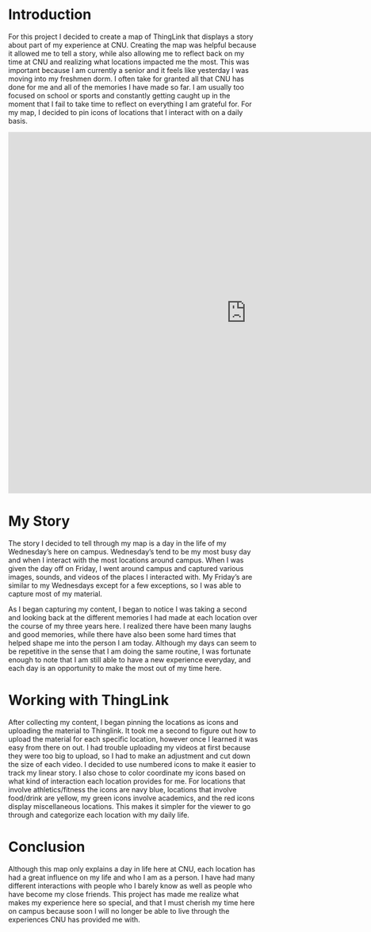 # Introduction

For this project I decided to create a map of ThingLink that displays a story about part of my experience at CNU. Creating the map was helpful because it allowed me to tell a story, while also allowing me to reflect back on my time at CNU and realizing what locations impacted me the most. This was important because I am currently a senior and it feels like yesterday I was moving into my freshmen dorm. I often take for granted all that CNU has done for me and all of the memories I have made so far. I am usually too focused on school or sports and constantly getting caught up in the moment that I fail to take time to reflect on everything I am grateful for. For my map, I decided to pin icons of locations that I interact with on a daily basis.

<iframe width="960" height="729.2193308550186" data-original-width="1614" data-original-height="1226" src="https://www.thinglink.com/card/1499041594022559746" type="text/html" frameborder="0" webkitallowfullscreen mozallowfullscreen allowfullscreen scrolling="no"></iframe><script async src="//cdn.thinglink.me/jse/responsive.js"></script>

# My Story

The story I decided to tell through my map is a day in the life of my Wednesday’s here on campus. Wednesday’s tend to be my most busy day and when I interact with the most locations around campus. When I was given the day off on Friday, I went around campus and captured various images, sounds, and videos of the places I interacted with. My Friday’s are similar to my Wednesdays except for a few exceptions, so I was able to capture most of my material.
	
As I began capturing my content, I began to notice I was taking a second and looking back at the different memories I had made at each location over the course of my three years here. I realized there have been many laughs and good memories, while there have also been some hard times that helped shape me into the person I am today. Although my days can seem to be repetitive in the sense that I am doing the same routine, I was fortunate enough to note that I am still able to have a new experience everyday, and each day is an opportunity to make the most out of my time here.

# Working with ThingLink

After collecting my content, I began pinning the locations as icons and uploading the material to Thinglink. It took me a second to figure out how to upload the material for each specific location, however once I learned it was easy from there on out. I had trouble uploading my videos at first because they were too big to upload, so I had to make an adjustment and cut down the size of each video. I decided to use numbered icons to make it easier to track my linear story. I also chose to color coordinate my icons based on what kind of interaction each location provides for me. For locations that involve athletics/fitness the icons are navy blue, locations that involve food/drink are yellow, my green icons involve academics, and the red icons display miscellaneous locations. This makes it simpler for the viewer to go through and categorize each location with my daily life.

# Conclusion

Although this map only explains a day in life here at CNU, each location has had a great influence on my life and who I am as a person. I have had many different interactions with people who I barely know as well as people who have become my close friends. This project has made me realize what makes my experience here so special, and that I must cherish my time here on campus because soon I will no longer be able to live through the experiences CNU has provided me with.
